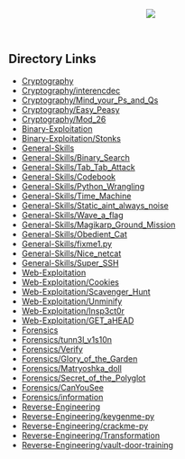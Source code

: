 
<p align='center'> 
  <img src='https://picoctf.org/img/logos/picoctf-logo-horizontal-white.svg' />
</p>
<br/>

## Directory Links


- [Cryptography](https://github.com/calebfelix/picoCTF/tree/master/Cryptography)
- [Cryptography/interencdec](https://github.com/calebfelix/picoCTF/tree/master/Cryptography/interencdec)
- [Cryptography/Mind_your_Ps_and_Qs](https://github.com/calebfelix/picoCTF/tree/master/Cryptography/Mind_your_Ps_and_Qs)
- [Cryptography/Easy_Peasy](https://github.com/calebfelix/picoCTF/tree/master/Cryptography/Easy_Peasy)
- [Cryptography/Mod_26](https://github.com/calebfelix/picoCTF/tree/master/Cryptography/Mod_26)
- [Binary-Exploitation](https://github.com/calebfelix/picoCTF/tree/master/Binary-Exploitation)
- [Binary-Exploitation/Stonks](https://github.com/calebfelix/picoCTF/tree/master/Binary-Exploitation/Stonks)
- [General-Skills](https://github.com/calebfelix/picoCTF/tree/master/General-Skills)
- [General-Skills/Binary_Search](https://github.com/calebfelix/picoCTF/tree/master/General-Skills/Binary_Search)
- [General-Skills/Tab_Tab_Attack](https://github.com/calebfelix/picoCTF/tree/master/General-Skills/Tab_Tab_Attack)
- [General-Skills/Codebook](https://github.com/calebfelix/picoCTF/tree/master/General-Skills/Codebook)
- [General-Skills/Python_Wrangling](https://github.com/calebfelix/picoCTF/tree/master/General-Skills/Python_Wrangling)
- [General-Skills/Time_Machine](https://github.com/calebfelix/picoCTF/tree/master/General-Skills/Time_Machine)
- [General-Skills/Static_aint_always_noise](https://github.com/calebfelix/picoCTF/tree/master/General-Skills/Static_aint_always_noise)
- [General-Skills/Wave_a_flag](https://github.com/calebfelix/picoCTF/tree/master/General-Skills/Wave_a_flag)
- [General-Skills/Magikarp_Ground_Mission](https://github.com/calebfelix/picoCTF/tree/master/General-Skills/Magikarp_Ground_Mission)
- [General-Skills/Obedient_Cat](https://github.com/calebfelix/picoCTF/tree/master/General-Skills/Obedient_Cat)
- [General-Skills/fixme1.py](https://github.com/calebfelix/picoCTF/tree/master/General-Skills/fixme1.py)
- [General-Skills/Nice_netcat](https://github.com/calebfelix/picoCTF/tree/master/General-Skills/Nice_netcat)
- [General-Skills/Super_SSH](https://github.com/calebfelix/picoCTF/tree/master/General-Skills/Super_SSH)
- [Web-Exploitation](https://github.com/calebfelix/picoCTF/tree/master/Web-Exploitation)
- [Web-Exploitation/Cookies](https://github.com/calebfelix/picoCTF/tree/master/Web-Exploitation/Cookies)
- [Web-Exploitation/Scavenger_Hunt](https://github.com/calebfelix/picoCTF/tree/master/Web-Exploitation/Scavenger_Hunt)
- [Web-Exploitation/Unminify](https://github.com/calebfelix/picoCTF/tree/master/Web-Exploitation/Unminify)
- [Web-Exploitation/Insp3ct0r](https://github.com/calebfelix/picoCTF/tree/master/Web-Exploitation/Insp3ct0r)
- [Web-Exploitation/GET_aHEAD](https://github.com/calebfelix/picoCTF/tree/master/Web-Exploitation/GET_aHEAD)
- [Forensics](https://github.com/calebfelix/picoCTF/tree/master/Forensics)
- [Forensics/tunn3l_v1s10n](https://github.com/calebfelix/picoCTF/tree/master/Forensics/tunn3l_v1s10n)
- [Forensics/Verify](https://github.com/calebfelix/picoCTF/tree/master/Forensics/Verify)
- [Forensics/Glory_of_the_Garden](https://github.com/calebfelix/picoCTF/tree/master/Forensics/Glory_of_the_Garden)
- [Forensics/Matryoshka_doll](https://github.com/calebfelix/picoCTF/tree/master/Forensics/Matryoshka_doll)
- [Forensics/Secret_of_the_Polyglot](https://github.com/calebfelix/picoCTF/tree/master/Forensics/Secret_of_the_Polyglot)
- [Forensics/CanYouSee](https://github.com/calebfelix/picoCTF/tree/master/Forensics/CanYouSee)
- [Forensics/information](https://github.com/calebfelix/picoCTF/tree/master/Forensics/information)
- [Reverse-Engineering](https://github.com/calebfelix/picoCTF/tree/master/Reverse-Engineering)
- [Reverse-Engineering/keygenme-py](https://github.com/calebfelix/picoCTF/tree/master/Reverse-Engineering/keygenme-py)
- [Reverse-Engineering/crackme-py](https://github.com/calebfelix/picoCTF/tree/master/Reverse-Engineering/crackme-py)
- [Reverse-Engineering/Transformation](https://github.com/calebfelix/picoCTF/tree/master/Reverse-Engineering/Transformation)
- [Reverse-Engineering/vault-door-training](https://github.com/calebfelix/picoCTF/tree/master/Reverse-Engineering/vault-door-training)


